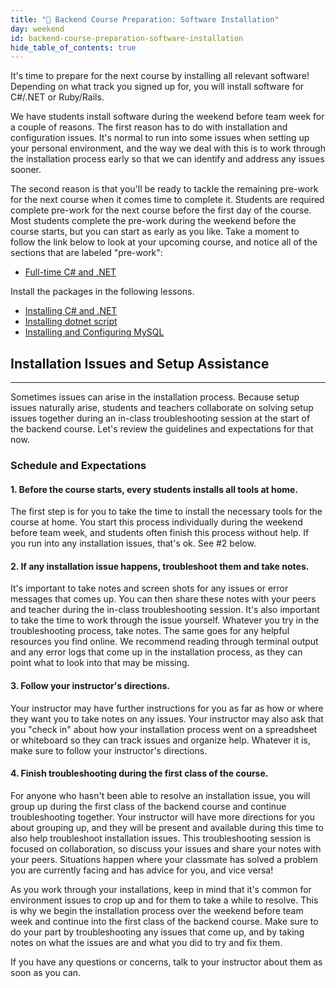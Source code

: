 ```yaml
---
title: "📓 Backend Course Preparation: Software Installation"
day: weekend
id: backend-course-preparation-software-installation
hide_table_of_contents: true
---
```


It's time to prepare for the next course by installing all relevant software! Depending on what track you signed up for, you will install software for C#/.NET or Ruby/Rails. 

We have students install software during the weekend before team week for a couple of reasons. The first reason has to do with installation and configuration issues. It's normal to run into some issues when setting up your personal environment, and the way we deal with this is to work through the installation process early so that we can identify and address any issues sooner. 

The second reason is that you'll be ready to tackle the remaining pre-work for the next course when it comes time to complete it. Students are required complete pre-work for the next course before the first day of the course. Most students complete the pre-work during the weekend before the course starts, but you can start as early as you like. Take a moment to follow the link below to look at your upcoming course, and notice all of the sections that are labeled "pre-work": 

* [Full-time C# and .NET](/c-and-net)

Install the packages in the following lessons.

* [Installing C# and .NET](/c-and-net/getting-started-with-c/installing-c-and-net)
* [Installing dotnet script](/c-and-net/getting-started-with-c/installing-dotnet-script)
* [Installing and Configuring MySQL](/c-and-net/getting-started-with-c/installing-and-configuring-mysql)


## Installation Issues and Setup Assistance
---

Sometimes issues can arise in the installation process. Because setup issues naturally arise, students and teachers collaborate on solving setup issues together during an in-class troubleshooting session at the start of the backend course. Let's review the guidelines and expectations for that now. 

### Schedule and Expectations

#### 1. Before the course starts, every students installs all tools at home.

The first step is for you to take the time to install the necessary tools for the course at home. You start this process individually during the weekend before team week, and students often finish this process without help. If you run into any installation issues, that's ok. See #2 below.

#### 2. If any installation issue happens, troubleshoot them and take notes.

It's important to take notes and screen shots for any issues or error messages that comes up. You can then share these notes with your peers and teacher during the in-class troubleshooting session. It's also important to take the time to work through the issue yourself. Whatever you try in the troubleshooting process, take notes. The same goes for any helpful resources you find online. We recommend reading through terminal output and any error logs that come up in the installation process, as they can point what to look into that may be missing.

#### 3. Follow your instructor's directions. 

Your instructor may have further instructions for you as far as how or where they want you to take notes on any issues. Your instructor may also ask that you "check in" about how your installation process went on a spreadsheet or whiteboard so they can track issues and organize help. Whatever it is, make sure to follow your instructor's directions.

#### 4. Finish troubleshooting during the first class of the course.

For anyone who hasn't been able to resolve an installation issue, you will group up during the first class of the backend course and continue troubleshooting together. Your instructor will have more directions for you about grouping up, and they will be present and available during this time to also help troubleshoot installation issues. This troubleshooting session is focused on collaboration, so discuss your issues and share your notes with your peers. Situations happen where your classmate has solved a problem you are currently facing and has advice for you, and vice versa!

As you work through your installations, keep in mind that it's common for environment issues to crop up and for them to take a while to resolve. This is why we begin the installation process over the weekend before team week and continue into the first class of the backend course. Make sure to do your part by troubleshooting any issues that come up, and by taking notes on what the issues are and what you did to try and fix them. 

If you have any questions or concerns, talk to your instructor about them as soon as you can.
